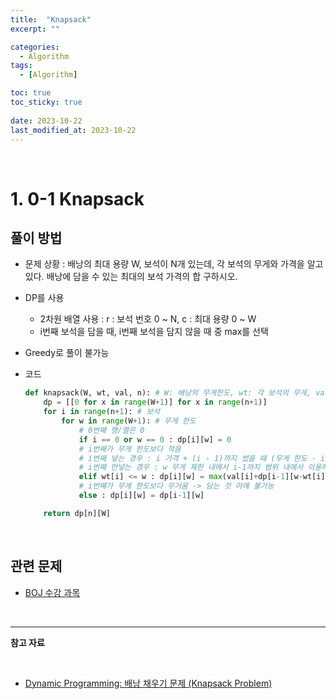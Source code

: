```yaml
---
title:  "Knapsack"
excerpt: ""

categories:
  - Algorithm
tags:
  - [Algorithm]

toc: true
toc_sticky: true
 
date: 2023-10-22
last_modified_at: 2023-10-22
---
```


<br>

# **1. 0-1 Knapsack**

## **풀이 방법**

- 문제 상황 : 배낭의 최대 용량 W, 보석이 N개 있는데, 각 보석의 무게와 가격을 알고 있다. 배낭에 담을 수 있는 최대의 보석 가격의 합 구하시오.
- DP를 사용
    - 2차원 배열 사용 : r : 보석 번호 0 ~ N, c : 최대 용량 0 ~ W
    - i번째 보석을 담을 때, i번째 보석을 담지 않을 때 중 max를 선택
- Greedy로 풀이 불가능
- 코드
    
    ```python
    def knapsack(W, wt, val, n): # W: 배낭의 무게한도, wt: 각 보석의 무게, val: 각 보석의 가격, n: 보석의 수
        dp = [[0 for x in range(W+1)] for x in range(n+1)]
        for i in range(n+1): # 보석
            for w in range(W+1): # 무게 한도
    			# 0번째 행/열은 0
                if i == 0 or w == 0 : dp[i][w] = 0
    			# i번째가 무게 한도보다 적음
    			# i번째 넣는 경우 : i 가격 + (i - 1)까지 썼을 때 (무게 한도 - i의 무게)까지의 최대 가격
    			# i번째 안넣는 경우 : w 무게 제한 내에서 i-1까지 범위 내에서 이용해서 담는 경우
                elif wt[i] <= w : dp[i][w] = max(val[i]+dp[i-1][w-wt[i]], dp[i-1][w])
    			# i번째가 무게 한도보다 무거움 -> 담는 것 아예 불가능
                else : dp[i][w] = dp[i-1][w]
    
        return dp[n][W]
    ```

<br>

## **관련 문제**

- [BOJ 수강 과목](https://www.acmicpc.net/problem/17845)

<br>

---

**참고 자료**

<br>

- [Dynamic Programming: 배낭 채우기 문제 (Knapsack Problem)](https://gsmesie692.tistory.com/113)

<br>